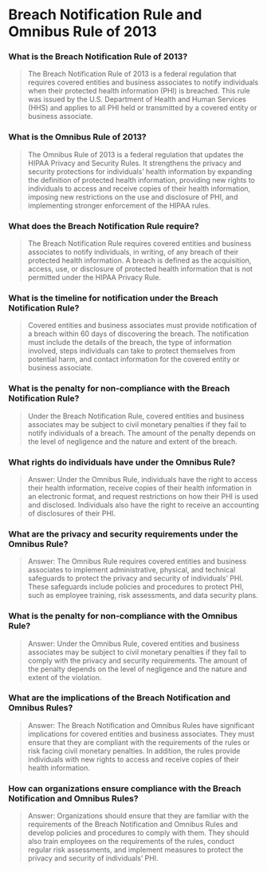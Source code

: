 # Breach Notification Rule and Omnibus Rule of 2013

### What is the Breach Notification Rule of 2013?

> The Breach Notification Rule of 2013 is a federal regulation that requires covered entities and business associates to notify individuals when their protected health information (PHI) is breached. This rule was issued by the U.S. Department of Health and Human Services (HHS) and applies to all PHI held or transmitted by a covered entity or business associate.

### What is the Omnibus Rule of 2013?

> The Omnibus Rule of 2013 is a federal regulation that updates the HIPAA Privacy and Security Rules. It strengthens the privacy and security protections for individuals’ health information by expanding the definition of protected health information, providing new rights to individuals to access and receive copies of their health information, imposing new restrictions on the use and disclosure of PHI, and implementing stronger enforcement of the HIPAA rules.

### What does the Breach Notification Rule require?

> The Breach Notification Rule requires covered entities and business associates to notify individuals, in writing, of any breach of their protected health information. A breach is defined as the acquisition, access, use, or disclosure of protected health information that is not permitted under the HIPAA Privacy Rule.

### What is the timeline for notification under the Breach Notification Rule?

> Covered entities and business associates must provide notification of a breach within 60 days of discovering the breach. The notification must include the details of the breach, the type of information involved, steps individuals can take to protect themselves from potential harm, and contact information for the covered entity or business associate.

### What is the penalty for non-compliance with the Breach Notification Rule?

> Under the Breach Notification Rule, covered entities and business associates may be subject to civil monetary penalties if they fail to notify individuals of a breach. The amount of the penalty depends on the level of negligence and the nature and extent of the breach.

### What rights do individuals have under the Omnibus Rule?

> Answer: Under the Omnibus Rule, individuals have the right to access their health information, receive copies of their health information in an electronic format, and request restrictions on how their PHI is used and disclosed. Individuals also have the right to receive an accounting of disclosures of their PHI.

### What are the privacy and security requirements under the Omnibus Rule?

> Answer: The Omnibus Rule requires covered entities and business associates to implement administrative, physical, and technical safeguards to protect the privacy and security of individuals’ PHI. These safeguards include policies and procedures to protect PHI, such as employee training, risk assessments, and data security plans.

### What is the penalty for non-compliance with the Omnibus Rule?

> Answer: Under the Omnibus Rule, covered entities and business associates may be subject to civil monetary penalties if they fail to comply with the privacy and security requirements. The amount of the penalty depends on the level of negligence and the nature and extent of the violation.

### What are the implications of the Breach Notification and Omnibus Rules?

> Answer: The Breach Notification and Omnibus Rules have significant implications for covered entities and business associates. They must ensure that they are compliant with the requirements of the rules or risk facing civil monetary penalties. In addition, the rules provide individuals with new rights to access and receive copies of their health information.

### How can organizations ensure compliance with the Breach Notification and Omnibus Rules?

> Answer: Organizations should ensure that they are familiar with the requirements of the Breach Notification and Omnibus Rules and develop policies and procedures to comply with them. They should also train employees on the requirements of the rules, conduct regular risk assessments, and implement measures to protect the privacy and security of individuals’ PHI.
